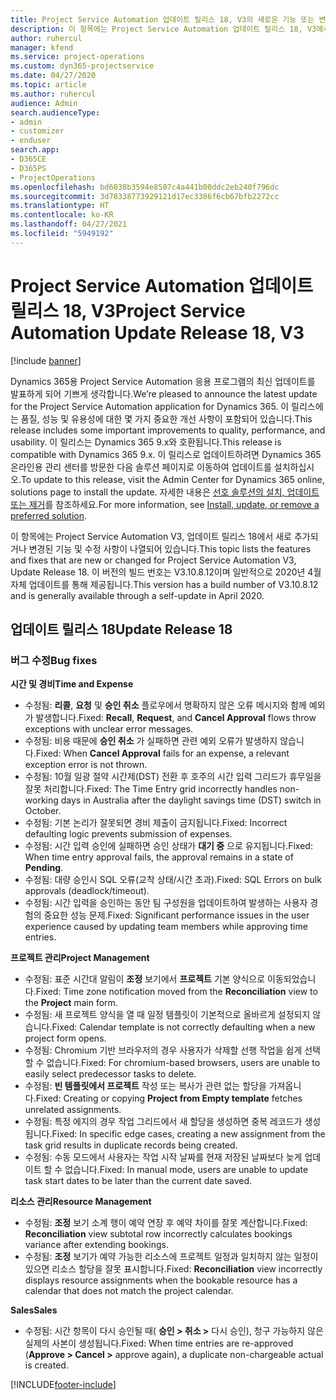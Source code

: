 ```yaml
---
title: Project Service Automation 업데이트 릴리스 18, V3의 새로운 기능 또는 변경된 기능
description: 이 항목에는 Project Service Automation 업데이트 릴리스 18, V3에서 사용할 수 있는 기능 및 수정 사항이 나열되어 있습니다.
author: ruhercul
manager: kfend
ms.service: project-operations
ms.custom: dyn365-projectservice
ms.date: 04/27/2020
ms.topic: article
ms.author: ruhercul
audience: Admin
search.audienceType:
- admin
- customizer
- enduser
search.app:
- D365CE
- D365PS
- ProjectOperations
ms.openlocfilehash: bd6038b3594e8507c4a441b00ddc2eb240f796dc
ms.sourcegitcommit: 3d78338773929121d17ec3386f6cb67bfb2272cc
ms.translationtype: HT
ms.contentlocale: ko-KR
ms.lasthandoff: 04/27/2021
ms.locfileid: "5949192"
---
```

# <a name="project-service-automation-update-release-18-v3"></a><span data-ttu-id="faf53-103">Project Service Automation 업데이트 릴리스 18, V3</span><span class="sxs-lookup"><span data-stu-id="faf53-103">Project Service Automation Update Release 18, V3</span></span>

[!include [banner](../includes/psa-now-project-operations.md)]

<span data-ttu-id="faf53-104">Dynamics 365용 Project Service Automation 응용 프로그램의 최신 업데이트를 발표하게 되어 기쁘게 생각합니다.</span><span class="sxs-lookup"><span data-stu-id="faf53-104">We’re pleased to announce the latest update for the Project Service Automation application for Dynamics 365.</span></span> <span data-ttu-id="faf53-105">이 릴리스에는 품질, 성능 및 유용성에 대한 몇 가지 중요한 개선 사항이 포함되어 있습니다.</span><span class="sxs-lookup"><span data-stu-id="faf53-105">This release includes some important improvements to quality, performance, and usability.</span></span> <span data-ttu-id="faf53-106">이 릴리스는 Dynamics 365 9.x와 호환됩니다.</span><span class="sxs-lookup"><span data-stu-id="faf53-106">This release is compatible with Dynamics 365 9.x.</span></span> <span data-ttu-id="faf53-107">이 릴리스로 업데이트하려면 Dynamics 365 온라인용 관리 센터를 방문한 다음 솔루션 페이지로 이동하여 업데이트를 설치하십시오.</span><span class="sxs-lookup"><span data-stu-id="faf53-107">To update to this release, visit the Admin Center for Dynamics 365 online, solutions page to install the update.</span></span> <span data-ttu-id="faf53-108">자세한 내용은 [선호 솔루션의 설치, 업데이트 또는 제거](/power-platform/admin/install-remove-preferred-solution)를 참조하세요.</span><span class="sxs-lookup"><span data-stu-id="faf53-108">For more information, see [Install, update, or remove a preferred solution](/power-platform/admin/install-remove-preferred-solution).</span></span>

<span data-ttu-id="faf53-109">이 항목에는 Project Service Automation V3, 업데이트 릴리스 18에서 새로 추가되거나 변경된 기능 및 수정 사항이 나열되어 있습니다.</span><span class="sxs-lookup"><span data-stu-id="faf53-109">This topic lists the features and fixes that are new or changed for Project Service Automation V3, Update Release 18.</span></span> <span data-ttu-id="faf53-110">이 버전의 빌드 번호는 V3.10.8.12이며 일반적으로 2020년 4월 자체 업데이트를 통해 제공됩니다.</span><span class="sxs-lookup"><span data-stu-id="faf53-110">This version has a build number of V3.10.8.12 and is generally available through a self-update in April 2020.</span></span>

## <a name="update-release-18"></a><span data-ttu-id="faf53-111">업데이트 릴리스 18</span><span class="sxs-lookup"><span data-stu-id="faf53-111">Update Release 18</span></span>

### <a name="bug-fixes"></a><span data-ttu-id="faf53-112">버그 수정</span><span class="sxs-lookup"><span data-stu-id="faf53-112">Bug fixes</span></span>

<span data-ttu-id="faf53-113">**시간 및 경비**</span><span class="sxs-lookup"><span data-stu-id="faf53-113">**Time and Expense**</span></span>

- <span data-ttu-id="faf53-114">수정됨: **리콜**, **요청** 및 **승인 취소** 플로우에서 명확하지 않은 오류 메시지와 함께 예외가 발생합니다.</span><span class="sxs-lookup"><span data-stu-id="faf53-114">Fixed: **Recall**, **Request**, and **Cancel Approval** flows throw exceptions with unclear error messages.</span></span>
- <span data-ttu-id="faf53-115">수정됨: 비용 때문에 **승인 취소** 가 실패하면 관련 예외 오류가 발생하지 않습니다.</span><span class="sxs-lookup"><span data-stu-id="faf53-115">Fixed: When **Cancel Approval** fails for an expense, a relevant exception error is not thrown.</span></span>
- <span data-ttu-id="faf53-116">수정됨: 10월 일광 절약 시간제(DST) 전환 후 호주의 시간 입력 그리드가 휴무일을 잘못 처리합니다.</span><span class="sxs-lookup"><span data-stu-id="faf53-116">Fixed: The Time Entry grid incorrectly handles non-working days in Australia after the daylight savings time (DST) switch in October.</span></span>
- <span data-ttu-id="faf53-117">수정됨: 기본 논리가 잘못되면 경비 제출이 금지됩니다.</span><span class="sxs-lookup"><span data-stu-id="faf53-117">Fixed: Incorrect defaulting logic prevents submission of expenses.</span></span>
- <span data-ttu-id="faf53-118">수정됨: 시간 입력 승인에 실패하면 승인 상태가 **대기 중** 으로 유지됩니다.</span><span class="sxs-lookup"><span data-stu-id="faf53-118">Fixed: When time entry approval fails, the approval remains in a state of **Pending**.</span></span>
- <span data-ttu-id="faf53-119">수정됨: 대량 승인시 SQL 오류(교착 상태/시간 초과).</span><span class="sxs-lookup"><span data-stu-id="faf53-119">Fixed: SQL Errors on bulk approvals (deadlock/timeout).</span></span>
- <span data-ttu-id="faf53-120">수정됨: 시간 입력을 승인하는 동안 팀 구성원을 업데이트하여 발생하는 사용자 경험의 중요한 성능 문제.</span><span class="sxs-lookup"><span data-stu-id="faf53-120">Fixed: Significant performance issues in the user experience caused by updating team members while approving time entries.</span></span>

<span data-ttu-id="faf53-121">**프로젝트 관리**</span><span class="sxs-lookup"><span data-stu-id="faf53-121">**Project Management**</span></span>

- <span data-ttu-id="faf53-122">수정됨: 표준 시간대 알림이 **조정** 보기에서 **프로젝트** 기본 양식으로 이동되었습니다.</span><span class="sxs-lookup"><span data-stu-id="faf53-122">Fixed: Time zone notification moved from the **Reconciliation** view to the **Project** main form.</span></span>
- <span data-ttu-id="faf53-123">수정됨: 새 프로젝트 양식을 열 때 일정 템플릿이 기본적으로 올바르게 설정되지 않습니다.</span><span class="sxs-lookup"><span data-stu-id="faf53-123">Fixed: Calendar template is not correctly defaulting when a new project form opens.</span></span>
- <span data-ttu-id="faf53-124">수정됨: Chromium 기반 브라우저의 경우 사용자가 삭제할 선행 작업을 쉽게 선택할 수 없습니다.</span><span class="sxs-lookup"><span data-stu-id="faf53-124">Fixed: For chromium-based browsers, users are unable to easily select predecessor tasks to delete.</span></span>
- <span data-ttu-id="faf53-125">수정됨: **빈 템플릿에서 프로젝트** 작성 또는 복사가 관련 없는 할당을 가져옵니다.</span><span class="sxs-lookup"><span data-stu-id="faf53-125">Fixed: Creating or copying **Project from Empty template** fetches unrelated assignments.</span></span>
- <span data-ttu-id="faf53-126">수정됨: 특정 에지의 경우 작업 그리드에서 새 할당을 생성하면 중복 레코드가 생성됩니다.</span><span class="sxs-lookup"><span data-stu-id="faf53-126">Fixed: In specific edge cases, creating a new assignment from the task grid results in duplicate records being created.</span></span>
- <span data-ttu-id="faf53-127">수정됨: 수동 모드에서 사용자는 작업 시작 날짜를 현재 저장된 날짜보다 늦게 업데이트 할 수 없습니다.</span><span class="sxs-lookup"><span data-stu-id="faf53-127">Fixed: In manual mode, users are unable to update task start dates to be later than the current date saved.</span></span>

<span data-ttu-id="faf53-128">**리소스 관리**</span><span class="sxs-lookup"><span data-stu-id="faf53-128">**Resource Management**</span></span>

- <span data-ttu-id="faf53-129">수정됨: **조정** 보기 소계 행이 예약 연장 후 예약 차이를 잘못 계산합니다.</span><span class="sxs-lookup"><span data-stu-id="faf53-129">Fixed: **Reconciliation** view subtotal row incorrectly calculates bookings variance after extending bookings.</span></span>
- <span data-ttu-id="faf53-130">수정됨: **조정** 보기가 예약 가능한 리소스에 프로젝트 일정과 일치하지 않는 일정이 있으면 리소스 할당을 잘못 표시합니다.</span><span class="sxs-lookup"><span data-stu-id="faf53-130">Fixed: **Reconciliation** view incorrectly displays resource assignments when the bookable resource has a calendar that does not match the project calendar.</span></span>

<span data-ttu-id="faf53-131">**Sales**</span><span class="sxs-lookup"><span data-stu-id="faf53-131">**Sales**</span></span>

- <span data-ttu-id="faf53-132">수정됨: 시간 항목이 다시 승인될 때( **승인 > 취소 >** 다시 승인), 청구 가능하지 않은 실제의 사본이 생성됩니다.</span><span class="sxs-lookup"><span data-stu-id="faf53-132">Fixed: When time entries are re-approved (**Approve > Cancel >** approve again), a duplicate non-chargeable actual is created.</span></span>


[!INCLUDE[footer-include](../includes/footer-banner.md)]